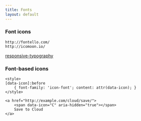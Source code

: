 ```yaml
---
title: Fonts
layout: default
---
```


### Font icons 
	http://fontello.com/
	http://icomoon.io/

[responsive-typography](http://www.slideshare.net/clarissapeterson/responsive-typography-27460071)

### Font-based icons 
	<style> 
	[data-icon]:before 
		{ font-family: 'icon-font'; content: attr(data-icon); } 
	</style> 

	<a href="http://example.com/cloud/save/"> 
		<span data-icon="C" aria-hidden="true"></span> 
		Save to Cloud 
	</a>
	
